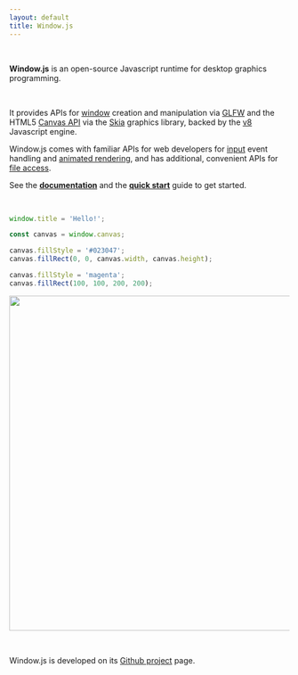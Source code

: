 ```yaml
---
layout: default
title: Window.js
---
```


<p>&nbsp;</p>

<span class="title"><span class="magenta">**Window.js**</span> is an
open-source Javascript runtime for desktop graphics programming.
</span>

<p>&nbsp;</p>

It provides APIs for [window](/doc/window) creation and manipulation via
[GLFW](https://glfw.org) and the HTML5 [Canvas API](/doc/canvas) via the
[Skia](https://skia.org) graphics library, backed by the [v8](https://v8.dev)
Javascript engine.

Window.js comes with familiar APIs for web developers for
[input](/doc/window#window.addEventListener) event handling and
[animated rendering](/doc/global#requestAnimationFrame), and has additional,
convenient APIs for [file access](/doc/file).

See the **[documentation](/doc)** and the **[quick start](/about#quick-start)**
guide to get started.

<p>&nbsp;</p>

```javascript
window.title = 'Hello!';

const canvas = window.canvas;

canvas.fillStyle = '#023047';
canvas.fillRect(0, 0, canvas.width, canvas.height);

canvas.fillStyle = 'magenta';
canvas.fillRect(100, 100, 200, 200);
```

<p align="center"><img src="/window.png" style="width: 601px" /></p>

<p>&nbsp;</p>

Window.js is developed on its
[Github project](https://github.com/windowjs/windowjs) page.

